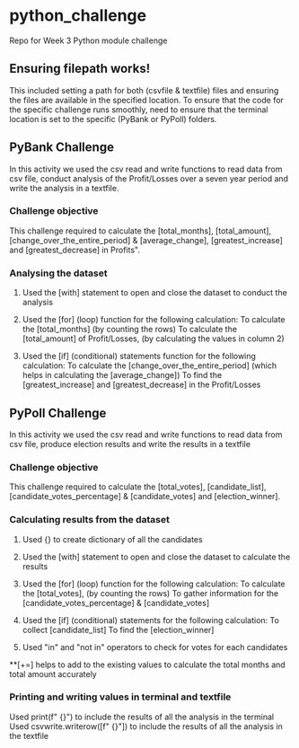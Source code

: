 # python_challenge
Repo for Week 3 Python module challenge

## Ensuring filepath works!
This included setting a path for both (csvfile & textfile) files and ensuring the files are available in the specified location. To ensure that the code for the specific challenge runs smoothly, need to ensure that the terminal location is set to the specific (PyBank or PyPoll) folders.

## PyBank Challenge
In this activity we used the csv read and write functions to read data from csv file, conduct analysis of the Profit/Losses over a seven year period and write the analysis in a textfile. 

### Challenge objective
This challenge required to calculate the [total_months], [total_amount], [change_over_the_entire_period] & [average_change], [greatest_increase] and [greatest_decrease] in Profits".

### Analysing the dataset
1. Used the [with] statement to open and close the dataset to conduct the analysis

2. Used the [for] (loop) function for the following calculation: 
    To calculate the [total_months] (by counting the rows)
    To calculate the [total_amount] of Profit/Losses, (by calculating the values in column 2)

3. Used the [if] (conditional) statements function for the following calculation:
    To calculate the [change_over_the_entire_period] (which helps in calculating the [average_change])
    To find the [greatest_increase] and [greatest_decrease] in the Profit/Losses


## PyPoll Challenge
In this activity we used the csv read and write functions to read data from csv file, produce election results and write the results in a textfile

### Challenge objective
This challenge required to calculate the [total_votes], [candidate_list], [candidate_votes_percentage] & [candidate_votes] and [election_winner].

### Calculating results from the dataset
1. Used {} to create dictionary of all the candidates

2. Used the [with] statement to open and close the dataset to calculate the results

3. Used the [for] (loop) function for the following calculation:
    To calculate the [total_votes], (by counting the rows)
    To gather information for the [candidate_votes_percentage] & [candidate_votes]

4. Used the [if] (conditional) statements for the following calculation:
    To collect [candidate_list] 
    To find the [election_winner]

5. Used "in" and "not in" operators to check for votes for each candidates 


**[+=] helps to add to the existing values to calculate the total months and total amount accurately

### Printing and writing values in terminal and textfile
Used print(f" {}") to include the results of all the analysis in the terminal
Used csvwrite.writerow([f" {}"]) to include the results of all the analysis in the textfile

